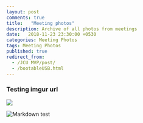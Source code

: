 ```yaml
---
layout: post
comments: true
title:   "Meeting photos"
description: Archive of all photos from meetings
date:   2018-11-23 23:30:00 +0530
categories: Meeting Photos
tags: Meeting Photos
published: true
redirect_from:
  - /JCU MVP/post/
  - /bootableUSB.html
---
```

### Testing imgur url


![](https://imgur.com/a/FbEDYKd)

<img src="https://s.newsweek.com/sites/www.newsweek.com/files/styles/lg/public/2014/12/23/jcu-townsville-campus.jpg"
     alt="Markdown test"
     style="float: left; margin-right: 10px;" />
